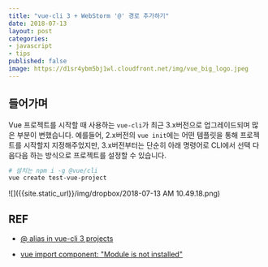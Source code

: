 ```yaml
---
title: "vue-cli 3 + WebStorm '@' 경로 추가하기"
date: 2018-07-13
layout: post
categories:
- javascript
- tips
published: false
image: https://d1sr4ybm5bj1wl.cloudfront.net/img/vue_big_logo.jpeg
---
```


## 들어가며

Vue 프로젝트를 시작할 때 사용하는 `vue-cli`가 최근 3.x버전으로 업그레이드되며 많은 부분이 변했습니다. 예를들어, 2.x버전의 `vue init`에는 어떤 템플릿을 통해 프로젝트를 시작할지 지정해주었지만, 3.x버전부터는 단순히 아래 명령어로 CLI에서 선택 다음다음 하는 방식으로 프로젝트를 설정할 수 있습니다.

```sh
# 설치는 npm i -g @vue/cli
vue create test-vue-project
```

![]({{site.static_url}}/img/dropbox/2018-07-13 AM 10.49.18.png)

## REF

- [@ alias in vue-cli 3 projects](https://intellij-support.jetbrains.com/hc/en-us/community/posts/360000578284--alias-in-vue-cli-3-projects)

- [vue import component: "Module is not installed"](https://intellij-support.jetbrains.com/hc/en-us/community/posts/115000556284-vue-import-component-Module-is-not-installed-?page=2#community_comment_360000146344)

